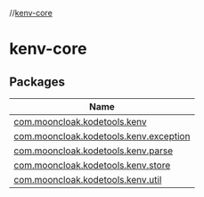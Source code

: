 //[kenv-core](index.md)

# kenv-core

## Packages

| Name |
|---|
| [com.mooncloak.kodetools.kenv](kenv-core/com.mooncloak.kodetools.kenv/index.md) |
| [com.mooncloak.kodetools.kenv.exception](kenv-core/com.mooncloak.kodetools.kenv.exception/index.md) |
| [com.mooncloak.kodetools.kenv.parse](kenv-core/com.mooncloak.kodetools.kenv.parse/index.md) |
| [com.mooncloak.kodetools.kenv.store](kenv-core/com.mooncloak.kodetools.kenv.store/index.md) |
| [com.mooncloak.kodetools.kenv.util](kenv-core/com.mooncloak.kodetools.kenv.util.md) |
